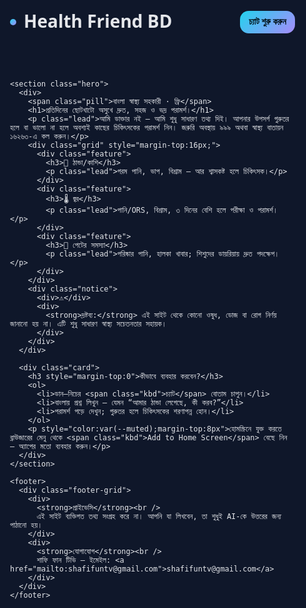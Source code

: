 <script>
(function(){if(!window.chatbase||window.chatbase("getState")!=="initialized"){window.chatbase=(...arguments)=>{if(!window.chatbase.q){window.chatbase.q=[]}window.chatbase.q.push(arguments)};window.chatbase=new Proxy(window.chatbase,{get(target,prop){if(prop==="q"){return target.q}return(...args)=>target(prop,...args)}})}const onLoad=function(){const script=document.createElement("script");script.src="https://www.chatbase.co/embed.min.js";script.id="qh-QBSpTeK3Yu7CCsAA6D";script.domain="www.chatbase.co";document.body.appendChild(script)};if(document.readyState==="complete"){onLoad()}else{window.addEventListener("load",onLoad)}})();
</script>
<!DOCTYPE html>
<html lang="bn">
<head>
  <meta charset="utf-8" />
  <meta name="viewport" content="width=device-width, initial-scale=1" />
  <title>Health Friend BD — বাংলা স্বাস্থ্য সহকারী</title>
  <meta name="description" content="বাংলা ভাষায় সাধারণ স্বাস্থ্য পরামর্শ — বিনামূল্যে, সহজ ও ভদ্র টোনে। জরুরি হলে ৯৯৯ বা ১৬২৬৩-এ যোগাযোগ করুন।" />
  <link rel="preconnect" href="https://fonts.googleapis.com">
  <link rel="preconnect" href="https://fonts.gstatic.com" crossorigin>
  <link href="https://fonts.googleapis.com/css2?family=Noto+Sans+Bengali:wght@400;600;700&display=swap" rel="stylesheet">
  <style>
    :root {
      --bg: #0f172a;          /* slate-900 */
      --card: #111827;        /* gray-900 */
      --muted: #94a3b8;       /* slate-400 */
      --text: #e5e7eb;        /* gray-200 */
      --accent: #22d3ee;      /* cyan-400 */
      --accent-2: #a78bfa;    /* violet-400 */
      --success: #34d399;     /* emerald-400 */
      --warn: #fbbf24;        /* amber-400 */
      --danger: #fb7185;      /* rose-400 */
    }
    * { box-sizing: border-box; }
    html, body { margin:0; padding:0; font-family: "Noto Sans Bengali", system-ui, -apple-system, Segoe UI, Roboto, Helvetica, Arial, sans-serif; background: var(--bg); color: var(--text); }
    a { color: var(--accent); text-decoration: none; }
    .container { max-width: 1100px; margin: 0 auto; padding: 24px; }
    header { display:flex; align-items:center; justify-content:space-between; gap:16px; padding: 16px 0; }
    .brand { display:flex; align-items:center; gap:12px; font-weight:700; font-size: clamp(20px, 3vw, 28px); }
    .brand .dot { width:10px; height:10px; border-radius:999px; background: linear-gradient(135deg, var(--accent), var(--accent-2)); display:inline-block; }
    .cta { display:inline-flex; align-items:center; gap:8px; background: linear-gradient(135deg, var(--accent), var(--accent-2)); color:#001016; font-weight:700; border:none; padding:10px 14px; border-radius:14px; cursor:pointer; }
    .hero { display:grid; grid-template-columns: 1.2fr 1fr; gap:24px; align-items:center; padding: 20px 0 8px; }
    @media (max-width: 900px){ .hero{ grid-template-columns: 1fr; } }
    .card { background: linear-gradient(180deg, #0b1220, #0a0f1a); border:1px solid #1f2937; border-radius: 16px; padding: 20px; box-shadow: 0 10px 30px rgba(0,0,0,.35); }
    .pill { display:inline-block; background:#0b2a32; color:#8af3ff; padding:6px 10px; border-radius:999px; border:1px solid #164e63; font-size:12px; letter-spacing:.2px; }
    h1 { margin:.2em 0 .4em; font-size: clamp(28px, 5vw, 44px); line-height:1.15; }
    p.lead { color: var(--muted); font-size: clamp(15px, 2.5vw, 18px); }
    .grid { display:grid; grid-template-columns: repeat(3, 1fr); gap:16px; }
    @media (max-width: 900px){ .grid{ grid-template-columns: 1fr; } }
    .feature { background: #0b1020; border:1px solid #1e293b; padding:16px; border-radius:14px; }
    .feature h3{ margin:4px 0 8px; font-size:18px; }
    .badge { font-size: 12px; color:#0b1220; background: var(--success); padding:3px 8px; border-radius:999px; font-weight:700; }
    .notice { display:flex; gap:12px; align-items:flex-start; background:#20140f; border:1px solid #4a1d09; color:#ffd7ae; padding:12px 14px; border-radius:12px; margin-top:12px; }
    .notice strong{ color:#ffb86b; }
    footer{ margin: 32px 0 80px; color: var(--muted); font-size:14px; }
    .footer-grid{ display:grid; grid-template-columns: 1fr 1fr; gap:16px; }
    @media (max-width: 700px){ .footer-grid{ grid-template-columns: 1fr; } }
    .kbd { font-family: ui-monospace, SFMono-Regular, Menlo, monospace; font-size: 12px; background:#0b1020; border:1px solid #233044; padding:2px 6px; border-radius:6px; }
  </style>
</head>
<body>
  <div class="container">
    <header>
      <div class="brand"><span class="dot"></span> Health Friend BD</div>
      <button class="cta" onclick="window.botpress && window.botpress.open()">চ্যাট শুরু করুন</button>
    </header>

    <section class="hero">
      <div>
        <span class="pill">বাংলা স্বাস্থ্য সহকারী · ফ্রি</span>
        <h1>প্রতিদিনের ছোটখাটো অসুখে দ্রুত, সহজ ও ভদ্র পরামর্শ।</h1>
        <p class="lead">আমি ডাক্তার নই — আমি শুধু সাধারণ তথ্য দিই। আপনার উপসর্গ গুরুতর হলে বা ভালো না হলে অবশ্যই কাছের চিকিৎসকের পরামর্শ নিন। জরুরি অবস্থায় ৯৯৯ অথবা স্বাস্থ্য বাতায়ন ১৬২৬৩-এ কল করুন।</p>
        <div class="grid" style="margin-top:16px;">
          <div class="feature">
            <h3>🤧 ঠান্ডা/কাশি</h3>
            <p class="lead">গরম পানি, ভাপ, বিশ্রাম — আর শ্বাসকষ্ট হলে চিকিৎসক।</p>
          </div>
          <div class="feature">
            <h3>🌡️ জ্বর</h3>
            <p class="lead">পানি/ORS, বিশ্রাম, ৩ দিনের বেশি হলে পরীক্ষা ও পরামর্শ।</p>
          </div>
          <div class="feature">
            <h3>🍲 পেটের সমস্যা</h3>
            <p class="lead">পরিষ্কার পানি, হালকা খাবার; শিশুদের ডায়রিয়ায় দ্রুত পদক্ষেপ।</p>
          </div>
        </div>
        <div class="notice">
          <div>⚠️</div>
          <div>
            <strong>দ্রষ্টব্য:</strong> এই সাইট থেকে কোনো ওষুধ, ডোজ বা রোগ নির্ণয় জানানো হয় না। এটি শুধু সাধারণ স্বাস্থ্য সচেতনতার সহায়ক।
          </div>
        </div>
      </div>

      <div class="card">
        <h3 style="margin-top:0">কীভাবে ব্যবহার করবেন?</h3>
        <ol>
          <li>ডান–নিচের <span class="kbd">চ্যাট</span> বোতাম চাপুন।</li>
          <li>বাংলায় প্রশ্ন লিখুন — যেমন “আমার ঠান্ডা লেগেছে, কী করব?”</li>
          <li>পরামর্শ পড়ে দেখুন; গুরুতর হলে চিকিৎসকের শরণাপন্ন হোন।</li>
        </ol>
        <p style="color:var(--muted);margin-top:8px">হোমস্ক্রিনে যুক্ত করতে ব্রাউজারের মেনু থেকে <span class="kbd">Add to Home Screen</span> বেছে নিন — অ্যাপের মতো ব্যবহার করুন।</p>
      </div>
    </section>

    <footer>
      <div class="footer-grid">
        <div>
          <strong>প্রাইভেসি</strong><br />
          এই সাইট ব্যক্তিগত তথ্য সংগ্রহ করে না। আপনি যা লিখবেন, তা শুধুই AI-কে উত্তরের জন্য পাঠানো হয়।
        </div>
        <div>
          <strong>যোগাযোগ</strong><br />
          শাফি ফান টিভি — ইমেইল: <a href="mailto:shafifuntv@gmail.com">shafifuntv@gmail.com</a>
        </div>
      </div>
    </footer>
  </div>

  <!-- Botpress Cloud Webchat Embed -->
  <!-- ❶ এই দুইটি স্ক্রিপ্ট অপরিবর্তিত রাখুন -->
  <script src="https://cdn.botpress.cloud/webchat/v2.2/inject.js"></script>
  <!-- ❷ নিচের লিঙ্কে <BOT_ID> অংশটি আপনার Botpress বট আইডি দিয়ে বদলান -->
  <script src="https://mediafiles.botpress.cloud/<BOT_ID>/webchat/v2.2/config.js"></script>

  <script>
    // ঐচ্ছিক: ওয়েবচ্যাট ওপেন করার সহজ API
    window.botpress = {
      open: function(){
        if (window.botpressWebChat) {
          window.botpressWebChat.sendEvent({ type: 'show' });
          window.botpressWebChat.sendEvent({ type: 'open' });
        }
      }
    };
  </script>
</body>
</html>
